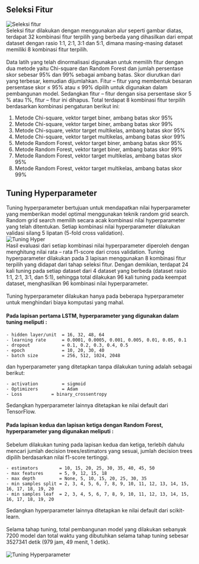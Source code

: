 ## Seleksi Fitur
![Seleksi fitur](https://github.com/fando-tek/Hybrid-learning-IDS/assets/81504312/23ec8fe5-3917-44fb-8eec-b01a9ecda91c)
\
Seleksi fitur dilakukan dengan menggunakan alur seperti gambar diatas, terdapat 32 kombinasi fitur terpilih yang berbeda yang dihasilkan dari empat dataset dengan rasio 1:1, 2:1, 3:1 dan 5:1, dimana masing-masing dataset memiliki 8 kombinasi fitur terpilih.\
\
Data latih yang telah dinormalisasi digunakan untuk memilih fitur dengan dua metode yaitu Chi-square dan Random Forest dan jumlah persentase skor sebesar 95% dan 99% sebagai ambang batas. Skor diurutkan dari yang terbesar, kemudian dijumlahkan. Fitur – fitur yang membentuk besaran persentase skor ≤ 95% atau ≤ 99% dipilih untuk digunakan dalam pembangunan model. Sedangkan  fitur – fitur dengan sisa persentase skor 5 % atau 1%, fitur – fitur ini dihapus.
Total terdapat 8 kombinasi fitur terpilih berdasarkan kombinasi pengaturan berikut ini:
1.	Metode Chi-square, vektor target biner, ambang batas skor 95%
2.	Metode Chi-square, vektor target biner, ambang batas skor 99%
3.	Metode Chi-square, vektor target multikelas, ambang batas skor 95%
4.	Metode Chi-square, vektor target multikelas, ambang batas skor 99%
5.	Metode Random Forest, vektor target biner, ambang batas skor 95%
6.	Metode Random Forest, vektor target biner, ambang batas skor 99%
7.	Metode Random Forest, vektor target multikelas, ambang batas skor 95%
8.	Metode Random Forest, vektor target multikelas, ambang batas skor 99%

## Tuning Hyperparameter
Tuning hyperparameter bertujuan untuk mendapatkan nilai hyperparameter yang memberikan model optimal menggunakan teknik random grid search. Random grid search memilih secara acak kombinasi nilai hyperparameter yang telah ditentukan. Setiap kombinasi nilai hyperparameter dilakukan validasi silang 5 lipatan (5-fold cross validation).\
![Tuning Hyper](https://github.com/fando-tek/Hybrid-learning-IDS/assets/81504312/d4588aeb-63ea-4019-ba02-e70a8d8965f8)
\
Hasil evaluasi dari setiap kombinasi nilai hyperparameter diperoleh dengan menghitung nilai rata – rata  f1-score dari cross validation. Tuning hyperparameter dilakukan pada 3 lapisan menggunakan 8 kombinasi fitur terpilih yang didapat dari tahap seleksi fitur. Dengan demikian, terdapat 24 kali tuning pada setiap dataset dari 4 dataset yang berbeda (dataset rasio 1:1, 2:1, 3:1, dan 5:1), sehingga total dilakukan 96 kali tuning pada keempat dataset, menghasilkan 96 kombinasi nilai hyperparameter.\
\
Tuning hyperparameter dilakukan hanya pada beberapa hyperparameter untuk menghindari biaya komputasi yang mahal. 
#### Pada lapisan pertama LSTM, hyperparameter yang digunakan dalam tuning meliputi :
```
- hidden layer/unit  = 16, 32, 48, 64
- learning rate      = 0.0001, 0.0005, 0.001, 0.005, 0.01, 0.05, 0.1
- dropout            = 0.1, 0.2, 0.3, 0.4, 0.5
- epoch              = 10, 20, 30, 40
- batch size         = 256, 512, 1024, 2048
```
dan hyperparameter yang ditetapkan tanpa dilakukan tuning adalah sebagai berikut:
```
- activation	     = sigmoid
- Optimizers	     = Adam
- Loss		     = binary_crossentropy
```
Sedangkan hyperparameter lainnya ditetapkan ke nilai default dari TensorFlow.
#### Pada lapisan kedua dan lapisan ketiga dengan Random Forest, hyperparameter yang digunakan meliputi :
Sebelum dilakukan tuning pada lapisan kedua dan ketiga, terlebih dahulu mencari jumlah decision trees/estimators yang sesuai, jumlah decision trees dipilih berdasarkan nilai f1-score tertinggi.
```
- estimators        = 10, 15, 20, 25, 30, 35, 40, 45, 50
- max features      = 5, 9, 12, 15, 18
- max depth         = None, 5, 10, 15, 20, 25, 30, 35
- min samples split = 2, 3, 4, 5, 6, 7, 8, 9, 10, 11, 12, 13, 14, 15, 16, 17, 18, 19, 20
- min samples leaf  = 2, 3, 4, 5, 6, 7, 8, 9, 10, 11, 12, 13, 14, 15, 16, 17, 18, 19, 20
```
Sedangkan hyperparameter lainnya ditetapkan ke nilai default dari scikit-learn.\
\
Selama tahap tuning, total pembangunan model yang dilakukan sebanyak 7200 model dan total waktu yang dibutuhkan selama tahap tuning sebesar 3527341 detik (979 jam, 49 menit, 1 detik).\
\
 ![Tuning Hyperparameter](https://github.com/fando-tek/Hybrid-learning-IDS/assets/81504312/093decc0-fbb5-4f0f-aff1-f75fabf13a0f)
